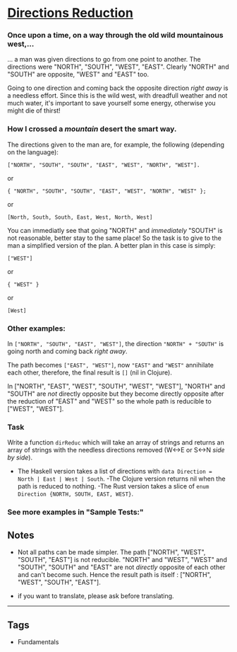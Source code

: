 # [Directions Reduction](https://www.codewars.com/kata/550f22f4d758534c1100025a)

### Once upon a time, on a way through the old wild mountainous west,…

… a man was given directions to go from one point to another. The directions were "NORTH", "SOUTH", "WEST", "EAST". Clearly "NORTH" and "SOUTH" are opposite, "WEST" and "EAST" too.

Going to one direction and coming back the opposite direction _right away_ is a needless effort. Since this is the wild west, with dreadfull weather and not much water, it's important to save yourself some energy, otherwise you might die of thirst!

### How I crossed a _mountain_ desert the smart way.

The directions given to the man are, for example, the following (depending on the language):

```
["NORTH", "SOUTH", "SOUTH", "EAST", "WEST", "NORTH", "WEST"].
```

or

```
{ "NORTH", "SOUTH", "SOUTH", "EAST", "WEST", "NORTH", "WEST" };
```

or

```
[North, South, South, East, West, North, West]
```

You can immediatly see that going "NORTH" and _immediately_ "SOUTH" is not reasonable, better stay to the same place!
So the task is to give to the man a simplified version of the plan. A better plan in this case is simply:

```
["WEST"]
```

or

```
{ "WEST" }
```

or

```
[West]
```

### Other examples:

In `["NORTH", "SOUTH", "EAST", "WEST"]`, the direction `"NORTH" + "SOUTH"` is going north and coming back _right away_.

The path becomes `["EAST", "WEST"]`, now `"EAST"` and `"WEST"` annihilate each other, therefore, the final result is `[]` (nil in Clojure).

In ["NORTH", "EAST", "WEST", "SOUTH", "WEST", "WEST"], "NORTH" and "SOUTH" are _not_ directly opposite but they become directly opposite after the reduction of "EAST" and "WEST" so the whole path is reducible to ["WEST", "WEST"].

### Task

Write a function `dirReduc` which will take an array of strings and returns an array of strings with the needless directions removed (W<->E or S<->N _side by side_).

- The Haskell version takes a list of directions with `data Direction = North | East | West | South`.
  -The Clojure version returns nil when the path is reduced to nothing.
  -The Rust version takes a slice of `enum Direction {NORTH, SOUTH, EAST, WEST}`.

### See more examples in "Sample Tests:"

## Notes

- Not all paths can be made simpler.
  The path ["NORTH", "WEST", "SOUTH", "EAST"] is not reducible. "NORTH" and "WEST", "WEST" and "SOUTH", "SOUTH" and "EAST" are not _directly_ opposite of each other and can't become such. Hence the result path is itself : ["NORTH", "WEST", "SOUTH", "EAST"].

* if you want to translate, please ask before translating.

---

## Tags

- Fundamentals

